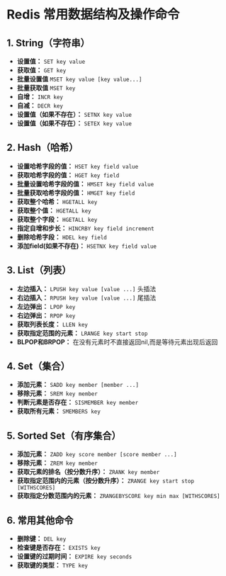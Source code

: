 # Redis 常用数据结构及操作命令

## 1. String（字符串）
- **设置值：** `SET key value`
- **获取值：** `GET key`
- **批量设置值** `MSET key value [key value...]`
- **批量获取值** `MSET key`
- **自增：** `INCR key`
- **自减：** `DECR key`
- **设置值（如果不存在）：** `SETNX key value`
- **设置值（如果不存在）：** `SETEX key value`

## 2. Hash（哈希）
- **设置哈希字段的值：** `HSET key field value`
- **获取哈希字段的值：** `HGET key field`
- **批量设置哈希字段的值：** `HMSET key field value`
- **批量获取哈希字段的值：** `HMGET key field`
- **获取整个哈希：** `HGETALL key`
- **获取整个值：** `HGETALL key`
- **获取整个字段：** `HGETALL key`
- **指定自增和步长：** `HINCRBY key field increment`
- **删除哈希字段：** `HDEL key field`
- **添加field(如果不存在)：** `HSETNX key field value`

## 3. List（列表）
- **左边插入：** `LPUSH key value [value ...]` 头插法
- **右边插入：** `RPUSH key value [value ...]` 尾插法
- **左边弹出：** `LPOP key`
- **右边弹出：** `RPOP key`
- **获取列表长度：** `LLEN key`
- **获取指定范围的元素：** `LRANGE key start stop`
- **BLPOP和BRPOP：** 在没有元素时不直接返回nil,而是等待元素出现后返回

## 4. Set（集合）
- **添加元素：** `SADD key member [member ...]`
- **移除元素：** `SREM key member`
- **判断元素是否存在：** `SISMEMBER key member`
- **获取所有元素：** `SMEMBERS key`

## 5. Sorted Set（有序集合）
- **添加元素：** `ZADD key score member [score member ...]`
- **移除元素：** `ZREM key member`
- **获取元素的排名（按分数升序）：** `ZRANK key member`
- **获取指定范围内的元素（按分数升序）：** `ZRANGE key start stop [WITHSCORES]`
- **获取指定分数范围内的元素：** `ZRANGEBYSCORE key min max [WITHSCORES]`

## 6. 常用其他命令
- **删除键：** `DEL key`
- **检查键是否存在：** `EXISTS key`
- **设置键的过期时间：** `EXPIRE key seconds`
- **获取键的类型：** `TYPE key`